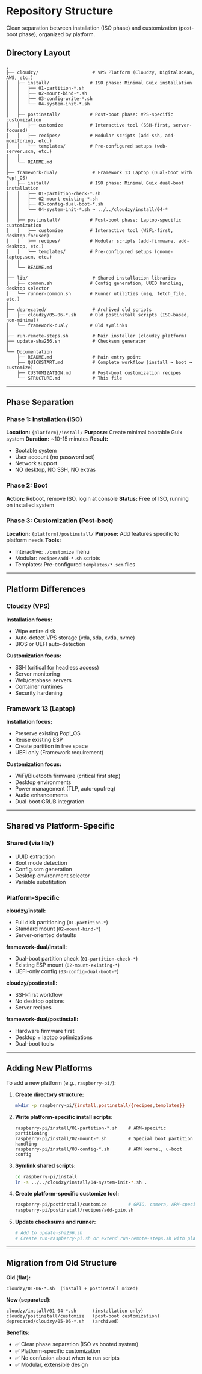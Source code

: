 # Repository Structure

Clean separation between installation (ISO phase) and customization (post-boot phase), organized by platform.

## Directory Layout

```
.
├── cloudzy/                    # VPS Platform (Cloudzy, DigitalOcean, AWS, etc.)
│   ├── install/               # ISO phase: Minimal Guix installation
│   │   ├── 01-partition-*.sh
│   │   ├── 02-mount-bind-*.sh
│   │   ├── 03-config-write-*.sh
│   │   └── 04-system-init-*.sh
│   │
│   ├── postinstall/           # Post-boot phase: VPS-specific customization
│   │   ├── customize          # Interactive tool (SSH-first, server-focused)
│   │   ├── recipes/           # Modular scripts (add-ssh, add-monitoring, etc.)
│   │   └── templates/         # Pre-configured setups (web-server.scm, etc.)
│   │
│   └── README.md
│
├── framework-dual/             # Framework 13 Laptop (Dual-boot with Pop!_OS)
│   ├── install/               # ISO phase: Minimal Guix dual-boot installation
│   │   ├── 01-partition-check-*.sh
│   │   ├── 02-mount-existing-*.sh
│   │   ├── 03-config-dual-boot-*.sh
│   │   └── 04-system-init-*.sh → ../../cloudzy/install/04-*
│   │
│   ├── postinstall/           # Post-boot phase: Laptop-specific customization
│   │   ├── customize          # Interactive tool (WiFi-first, desktop-focused)
│   │   ├── recipes/           # Modular scripts (add-firmware, add-desktop, etc.)
│   │   └── templates/         # Pre-configured setups (gnome-laptop.scm, etc.)
│   │
│   └── README.md
│
├── lib/                        # Shared installation libraries
│   ├── common.sh              # Config generation, UUID handling, desktop selector
│   └── runner-common.sh       # Runner utilities (msg, fetch_file, etc.)
│
├── deprecated/                 # Archived old scripts
│   ├── cloudzy/05-06-*.sh     # Old postinstall scripts (ISO-based, non-minimal)
│   └── framework-dual/        # Old symlinks
│
├── run-remote-steps.sh         # Main installer (cloudzy platform)
├── update-sha256.sh            # Checksum generator
│
└── Documentation
    ├── README.md               # Main entry point
    ├── QUICKSTART.md           # Complete workflow (install → boot → customize)
    ├── CUSTOMIZATION.md        # Post-boot customization recipes
    └── STRUCTURE.md            # This file
```

---

## Phase Separation

### Phase 1: Installation (ISO)
**Location:** `{platform}/install/`
**Purpose:** Create minimal bootable Guix system
**Duration:** ~10-15 minutes
**Result:**
- Bootable system
- User account (no password set)
- Network support
- NO desktop, NO SSH, NO extras

### Phase 2: Boot
**Action:** Reboot, remove ISO, login at console
**Status:** Free of ISO, running on installed system

### Phase 3: Customization (Post-boot)
**Location:** `{platform}/postinstall/`
**Purpose:** Add features specific to platform needs
**Tools:**
- Interactive: `./customize` menu
- Modular: `recipes/add-*.sh` scripts
- Templates: Pre-configured `templates/*.scm` files

---

## Platform Differences

### Cloudzy (VPS)
**Installation focus:**
- Wipe entire disk
- Auto-detect VPS storage (vda, sda, xvda, nvme)
- BIOS or UEFI auto-detection

**Customization focus:**
- SSH (critical for headless access)
- Server monitoring
- Web/database servers
- Container runtimes
- Security hardening

### Framework 13 (Laptop)
**Installation focus:**
- Preserve existing Pop!_OS
- Reuse existing ESP
- Create partition in free space
- UEFI only (Framework requirement)

**Customization focus:**
- WiFi/Bluetooth firmware (critical first step)
- Desktop environments
- Power management (TLP, auto-cpufreq)
- Audio enhancements
- Dual-boot GRUB integration

---

## Shared vs Platform-Specific

### Shared (via lib/)
- UUID extraction
- Boot mode detection
- Config.scm generation
- Desktop environment selector
- Variable substitution

### Platform-Specific

**cloudzy/install:**
- Full disk partitioning (`01-partition-*`)
- Standard mount (`02-mount-bind-*`)
- Server-oriented defaults

**framework-dual/install:**
- Dual-boot partition check (`01-partition-check-*`)
- Existing ESP mount (`02-mount-existing-*`)
- UEFI-only config (`03-config-dual-boot-*`)

**cloudzy/postinstall:**
- SSH-first workflow
- No desktop options
- Server recipes

**framework-dual/postinstall:**
- Hardware firmware first
- Desktop + laptop optimizations
- Dual-boot tools

---

## Adding New Platforms

To add a new platform (e.g., `raspberry-pi/`):

1. **Create directory structure:**
   ```bash
   mkdir -p raspberry-pi/{install,postinstall/{recipes,templates}}
   ```

2. **Write platform-specific install scripts:**
   ```
   raspberry-pi/install/01-partition-*.sh    # ARM-specific partitioning
   raspberry-pi/install/02-mount-*.sh        # Special boot partition handling
   raspberry-pi/install/03-config-*.sh       # ARM kernel, u-boot config
   ```

3. **Symlink shared scripts:**
   ```bash
   cd raspberry-pi/install
   ln -s ../../cloudzy/install/04-system-init-*.sh .
   ```

4. **Create platform-specific customize tool:**
   ```bash
   raspberry-pi/postinstall/customize        # GPIO, camera, ARM-specific features
   raspberry-pi/postinstall/recipes/add-gpio.sh
   ```

5. **Update checksums and runner:**
   ```bash
   # Add to update-sha256.sh
   # Create run-raspberry-pi.sh or extend run-remote-steps.sh with platform parameter
   ```

---

## Migration from Old Structure

**Old (flat):**
```
cloudzy/01-06-*.sh  (install + postinstall mixed)
```

**New (separated):**
```
cloudzy/install/01-04-*.sh      (installation only)
cloudzy/postinstall/customize   (post-boot customization)
deprecated/cloudzy/05-06-*.sh   (archived)
```

**Benefits:**
- ✅ Clear phase separation (ISO vs booted system)
- ✅ Platform-specific customization
- ✅ No confusion about when to run scripts
- ✅ Modular, extensible design
